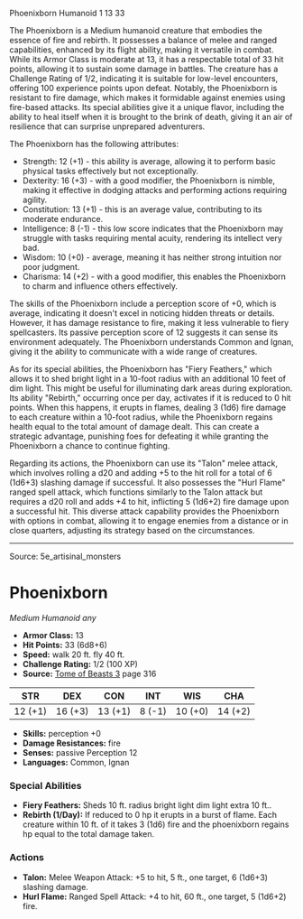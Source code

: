 <MonsterName/>Phoenixborn</MonsterName>
<CreatureType/>Humanoid</CreatureType>
<CR/>1</CR>
<AC/>13</AC>
<HP/>33</HP>
<summary>The Phoenixborn is a Medium humanoid creature that embodies the essence of fire and rebirth. It possesses a balance of melee and ranged capabilities, enhanced by its flight ability, making it versatile in combat. While its Armor Class is moderate at 13, it has a respectable total of 33 hit points, allowing it to sustain some damage in battles. The creature has a Challenge Rating of 1/2, indicating it is suitable for low-level encounters, offering 100 experience points upon defeat. Notably, the Phoenixborn is resistant to fire damage, which makes it formidable against enemies using fire-based attacks. Its special abilities give it a unique flavor, including the ability to heal itself when it is brought to the brink of death, giving it an air of resilience that can surprise unprepared adventurers.</summary>

<detail>

The Phoenixborn has the following attributes: 
- Strength: 12 (+1) - this ability is average, allowing it to perform basic physical tasks effectively but not exceptionally. 
- Dexterity: 16 (+3) - with a good modifier, the Phoenixborn is nimble, making it effective in dodging attacks and performing actions requiring agility. 
- Constitution: 13 (+1) - this is an average value, contributing to its moderate endurance. 
- Intelligence: 8 (-1) - this low score indicates that the Phoenixborn may struggle with tasks requiring mental acuity, rendering its intellect very bad. 
- Wisdom: 10 (+0) - average, meaning it has neither strong intuition nor poor judgment. 
- Charisma: 14 (+2) - with a good modifier, this enables the Phoenixborn to charm and influence others effectively.

The skills of the Phoenixborn include a perception score of +0, which is average, indicating it doesn't excel in noticing hidden threats or details. However, it has damage resistance to fire, making it less vulnerable to fiery spellcasters. Its passive perception score of 12 suggests it can sense its environment adequately. The Phoenixborn understands Common and Ignan, giving it the ability to communicate with a wide range of creatures.

As for its special abilities, the Phoenixborn has "Fiery Feathers," which allows it to shed bright light in a 10-foot radius with an additional 10 feet of dim light. This might be useful for illuminating dark areas during exploration. Its ability "Rebirth," occurring once per day, activates if it is reduced to 0 hit points. When this happens, it erupts in flames, dealing 3 (1d6) fire damage to each creature within a 10-foot radius, while the Phoenixborn regains health equal to the total amount of damage dealt. This can create a strategic advantage, punishing foes for defeating it while granting the Phoenixborn a chance to continue fighting.

Regarding its actions, the Phoenixborn can use its "Talon" melee attack, which involves rolling a d20 and adding +5 to the hit roll for a total of 6 (1d6+3) slashing damage if successful. It also possesses the "Hurl Flame" ranged spell attack, which functions similarly to the Talon attack but requires a d20 roll and adds +4 to hit, inflicting 5 (1d6+2) fire damage upon a successful hit. This diverse attack capability provides the Phoenixborn with options in combat, allowing it to engage enemies from a distance or in close quarters, adjusting its strategy based on the circumstances.</detail>



---

Source: 5e_artisinal_monsters

# Phoenixborn

*Medium* *Humanoid* *any*

- **Armor Class:** 13
- **Hit Points:** 33 (6d8+6)
- **Speed:** walk 20 ft. fly 40 ft.
- **Challenge Rating:** 1/2 (100 XP)
- **Source:** [Tome of Beasts 3](https://koboldpress.com/kpstore/product/tome-of-beasts-3-for-5th-edition/) page 316

| STR | DEX | CON | INT | WIS | CHA |
| --- | --- | --- | --- | --- | --- |
| 12 (+1) | 16 (+3) | 13 (+1) | 8 (-1) | 10 (+0) | 14 (+2) |

- **Skills:** perception +0
- **Damage Resistances:** fire
- **Senses:** passive Perception 12
- **Languages:** Common, Ignan

### Special Abilities

- **Fiery Feathers:** Sheds 10 ft. radius bright light dim light extra 10 ft..
- **Rebirth (1/Day):** If reduced to 0 hp it erupts in a burst of flame. Each creature within 10 ft. of it takes 3 (1d6) fire and the phoenixborn regains hp equal to the total damage taken.

### Actions

- **Talon:** Melee Weapon Attack: +5 to hit, 5 ft., one target, 6 (1d6+3) slashing damage.
- **Hurl Flame:** Ranged Spell Attack: +4 to hit, 60 ft., one target, 5 (1d6+2) fire.




